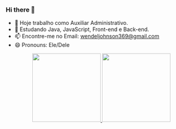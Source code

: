 ### Hi there 👋

- 🔭 Hoje trabalho como Auxiliar Administrativo.
- 🌱 Estudando Java, JavaScript, Front-end e Back-end.
- 📫 Encontre-me no Email: wendeljohnson369@gmail.com
- 😄 Pronouns: Ele/Dele

<div align="center">
  <a href="https://github.com/WendelJ369">
  <img height="180em" src="https://github-readme-stats.vercel.app/api?username=WendelJ369&show_icons=true&theme=tokyonight&include_all_commits=true&count_private=true"/>
  <img height="180em" src="https://github-readme-stats.vercel.app/api/top-langs/?username=WendelJ369&layout=compact&langs_count=7&theme=tokyonight"/>
</div>
